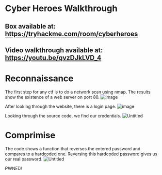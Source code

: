 
# Cyber Heroes Walkthrough
## Box available at: https://tryhackme.com/room/cyberheroes
## Video walkthrough available at: https://youtu.be/qvzDJkLVD_4

# Reconnaissance
The first step for any ctf is to do a network scan using nmap. The results show the existence of a web server on port 80.
![image](https://user-images.githubusercontent.com/20043220/177040901-6b2f046a-78d9-4278-a0b1-9a4465c09f88.png)

After looking through the website, there is a login page.
![image](https://user-images.githubusercontent.com/20043220/177040947-bbb0c4aa-f2f4-404d-98f8-3398d909ee03.png)

Looking through the source code, we find our credentials.
![Untitled](https://user-images.githubusercontent.com/20043220/177041041-28a7fa50-d890-42ed-818a-bcd079b5836e.png)

# Comprimise
The code shows a function that reverses the entered password and compares to a hardcoded one. Reversing this hardcoded password gives us our real password.
![Untitled](https://user-images.githubusercontent.com/20043220/177041127-0cd5eaaa-0403-4909-ae9a-efb06c97b983.png)

PWNED!
